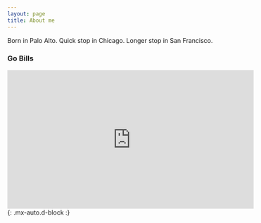 ```yaml
---
layout: page
title: About me
---
```


Born in Palo Alto. Quick stop in Chicago. Longer stop in San Francisco. 

### Go Bills

<iframe width="560" height="315" src="https://www.youtube.com/embed/ZKb_u_Z2uaw" title="YouTube video player" frameborder="0" allow="accelerometer; autoplay; clipboard-write; encrypted-media; gyroscope; picture-in-picture; web-share" allowfullscreen></iframe>{: .mx-auto.d-block :}


